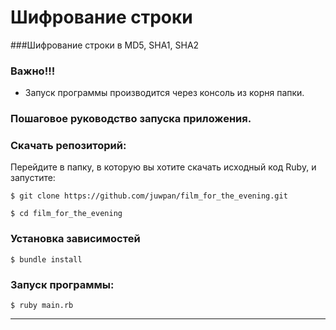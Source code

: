 # Шифрование строки

###Шифрование строки в MD5, SHA1, SHA2

### Важно!!! 

- Запуск программы производится через консоль из корня папки.

### Пошаговое руководство запуска приложения.

### Скачать репозиторий:

Перейдите в папку, в которую вы хотите скачать исходный код Ruby, и запустите:

```
$ git clone https://github.com/juwpan/film_for_the_evening.git

```
```
$ cd film_for_the_evening
```

### Установка зависимостей

```
$ bundle install
```
### Запуск программы:

```
$ ruby main.rb
```
---
